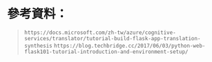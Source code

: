 # 參考資料：
> `https://docs.microsoft.com/zh-tw/azure/cognitive-services/translator/tutorial-build-flask-app-translation-synthesis`
> `https://blog.techbridge.cc/2017/06/03/python-web-flask101-tutorial-introduction-and-environment-setup/`
